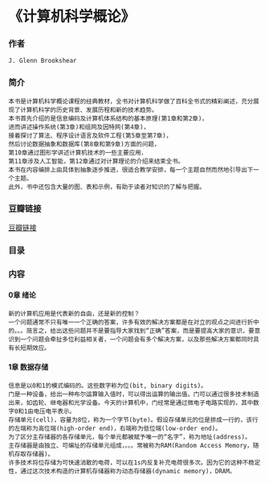 《计算机科学概论》
==================

### 作者
    J. Glenn Brookshear 

### 简介
    本书是计算机科学概论课程的经典教材，全书对计算机科学做了百科全书式的精彩阐述，充分展现了计算机科学的历史背景、发展历程和新的技术趋势。
    本书首先介绍的是信息编码及计算机体系结构的基本原理(第1章和第2章)，
    进而讲述操作系统(第3章)和组网及因特网(第4章)，
    接着探讨了算法、程序设计语言及软件工程(第5章至第7章)，
    然后讨论数据抽象和数据库(第8章和第9章)方面的问题，
    第10章通过图形学讲述计算机技术的一些主要应用，
    第11章涉及人工智能，第12章通过对计算理论的介绍来结束全书。
    本书在内容编排上由具体到抽象逐步推进，很适合教学安排，每一个主题自然而然地引导出下一个主题。
    此外，书中还包含大量的图、表和示例，有助于读者对知识的了解与把握。
   
### 豆瓣链接
  [豆瓣链接](http://book.douban.com/subject/10738780/)

### 目录

### 内容
    
#### 0章 绪论
    新的计算机应用是代表新的自由，还是新的控制？
    一个问题通常不只有唯一一个正确的答案，许多有效的解决方案都是在对立的观点之间进行折中的。。。简言之，给出这些问题并不是要指导大家找到“正确”答案，而是要提高大家的意识，要意识到一个问题会牵扯多位利益相关者，一个问题会有多个解决方案，以及那些解决方案都同时具有长短期效应。

#### 1章 数据存储
    信息是以0和1的模式编码的。这些数字称为位(bit, binary digits)。
    门是一种设备，给出一种布尔运算输入值时，可以得出运算的输出值。门可以通过很多技术制造出来，如齿轮、继电器和光学设备。今天的计算机中，门经常是通过微电子电路实现的，其中数字0和1由电压电平表示。
    存储单元(cell)，容量为8位，称为一个字节(byte)。假设存储单元的位是排成一行的，该行的左端称为高位端(high-order end)，右端称为低位端(low-order end)。
    为了区分主存储器的各存储单元，每个单元都被赋予唯一的“名字”，称为地址(address)。
    主存储器是由独立、可编址的存储单元组成，。。。常被称为RAM(Random Access Memory，随机存取存储器)。
    许多技术将位存储为可快速消散的电荷，可以在1s内反复补充电荷很多次。因为它的这种不稳定性，通过这次技术构造的计算机存储器称为动态存储器(dynamic memory)，DRAM。














